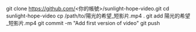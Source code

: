 git clone https://github.com/<你的帳號>/sunlight-hope-video.git
cd sunlight-hope-video
cp /path/to/陽光的希望_短影片.mp4 .
git add 陽光的希望_短影片.mp4
git commit -m "Add first version of video"
git push
